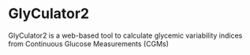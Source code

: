 # GlyCulator2
GlyCulator2 is a web-based tool to calculate glycemic variability indices from Continuous Glucose Measurements (CGMs)
